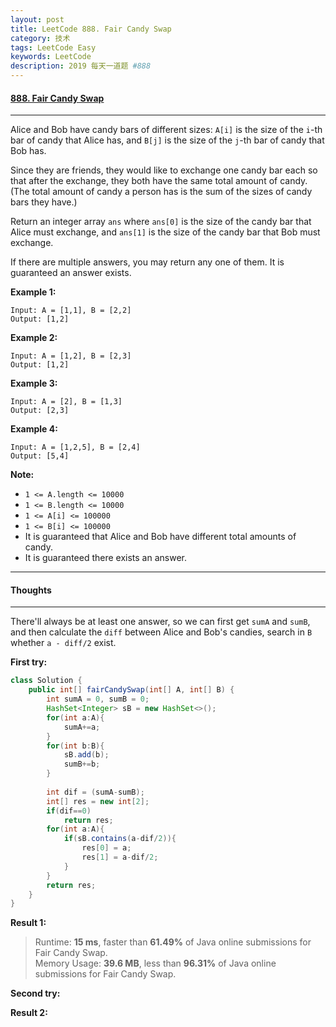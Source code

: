 ```yaml
---
layout: post
title: LeetCode 888. Fair Candy Swap
category: 技术
tags: LeetCode Easy
keywords: LeetCode
description: 2019 每天一道题 #888
---
```


#### [888. Fair Candy Swap](https://leetcode.com/problems/fair-candy-swap/)
---
Alice and Bob have candy bars of different sizes: `A[i]` is the size of the `i`-th bar of candy that Alice has, and `B[j]` is the size of the `j`-th bar of candy that Bob has.

Since they are friends, they would like to exchange one candy bar each so that after the exchange, they both have the same total amount of candy.  (The total amount of candy a person has is the sum of the sizes of candy bars they have.)

Return an integer array `ans` where `ans[0]` is the size of the candy bar that Alice must exchange, and `ans[1]` is the size of the candy bar that Bob must exchange.

If there are multiple answers, you may return any one of them.  It is guaranteed an answer exists.

**Example 1:**
```
Input: A = [1,1], B = [2,2]
Output: [1,2]
```
**Example 2:**
```
Input: A = [1,2], B = [2,3]
Output: [1,2]
```
**Example 3:**
```
Input: A = [2], B = [1,3]
Output: [2,3]
```
**Example 4:**
```
Input: A = [1,2,5], B = [2,4]
Output: [5,4]
```
**Note:**

- `1 <= A.length <= 10000`
- `1 <= B.length <= 10000`
- `1 <= A[i] <= 100000`
- `1 <= B[i] <= 100000`
- It is guaranteed that Alice and Bob have different total amounts of candy.
- It is guaranteed there exists an answer.

---
#### Thoughts
---
There'll always be at least one answer, so we can first get `sumA` and `sumB`, and then calculate the `diff` between Alice and Bob's candies, search in `B` whether `a - diff/2` exist.

**First try:**
```Java
class Solution {
    public int[] fairCandySwap(int[] A, int[] B) {
        int sumA = 0, sumB = 0;
        HashSet<Integer> sB = new HashSet<>();
        for(int a:A){
            sumA+=a;   
        }
        for(int b:B){
            sB.add(b);
            sumB+=b;   
        }
        
        int dif = (sumA-sumB);
        int[] res = new int[2];
        if(dif==0)
            return res;
        for(int a:A){
            if(sB.contains(a-dif/2)){
                res[0] = a;
                res[1] = a-dif/2;
            }
        }
        return res;
    }
}
```

**Result 1:**
> Runtime: **15 ms**, faster than **61.49%** of Java online submissions for Fair Candy Swap.  
Memory Usage: **39.6 MB**, less than **96.31%** of Java online submissions for Fair Candy Swap.

**Second try:**


**Result 2:**

